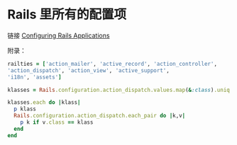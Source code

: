# Rails 里所有的配置项

链接 [Configuring Rails Applications](http://edgeguides.rubyonrails.org/configuring.html)

附录：

```ruby
railties = ['action_mailer', 'active_record', 'action_controller',
'action_dispatch', 'action_view', 'active_support',
'i18n', 'assets']

klasses = Rails.configuration.action_dispatch.values.map(&:class).uniq

klasses.each do |klass|
  p klass
  Rails.configuration.action_dispatch.each_pair do |k,v|
    p k if v.class == klass
  end
end
```
